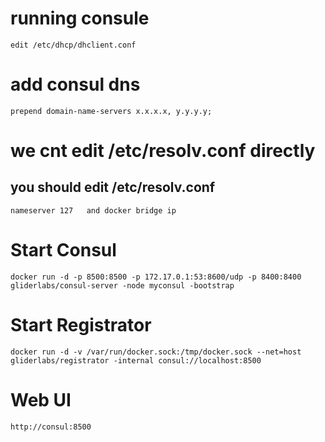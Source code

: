 # running consule

`edit /etc/dhcp/dhclient.conf`

# add consul dns

`prepend domain-name-servers x.x.x.x, y.y.y.y;`

# we cnt edit /etc/resolv.conf directly

## you should edit /etc/resolv.conf

`nameserver 127  
and docker bridge ip`

# Start Consul

```
docker run -d -p 8500:8500 -p 172.17.0.1:53:8600/udp -p 8400:8400 gliderlabs/consul-server -node myconsul -bootstrap
```

# Start Registrator

```
docker run -d -v /var/run/docker.sock:/tmp/docker.sock --net=host gliderlabs/registrator -internal consul://localhost:8500
```

# Web UI

```
http://consul:8500
```



